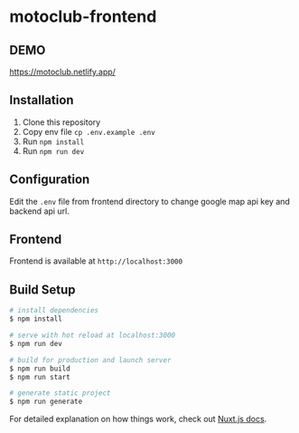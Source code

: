 # motoclub-frontend

## DEMO
https://motoclub.netlify.app/

## Installation

1. Clone this repository
2. Copy env file `cp .env.example .env`
4. Run `npm install`
5. Run `npm run dev`

## Configuration

Edit the `.env` file from frontend directory to change google map api key and backend api url.

## Frontend

Frontend is available at `http://localhost:3000`

## Build Setup

```bash
# install dependencies
$ npm install

# serve with hot reload at localhost:3000
$ npm run dev

# build for production and launch server
$ npm run build
$ npm run start

# generate static project
$ npm run generate
```

For detailed explanation on how things work, check out [Nuxt.js docs](https://nuxtjs.org).
